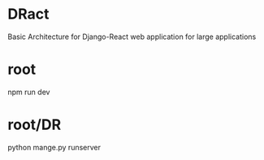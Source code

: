 # DRact

Basic Architecture for Django-React web application for large applications
# root
npm run dev
# root/DR
python mange.py runserver


